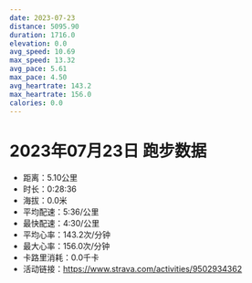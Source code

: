 ```yaml
---
date: 2023-07-23
distance: 5095.90
duration: 1716.0
elevation: 0.0
avg_speed: 10.69
max_speed: 13.32
avg_pace: 5.61
max_pace: 4.50
avg_heartrate: 143.2
max_heartrate: 156.0
calories: 0.0
---
```


# 2023年07月23日 跑步数据

- 距离：5.10公里
- 时长：0:28:36
- 海拔：0.0米
- 平均配速：5:36/公里
- 最快配速：4:30/公里
- 平均心率：143.2次/分钟
- 最大心率：156.0次/分钟
- 卡路里消耗：0.0千卡
- 活动链接：https://www.strava.com/activities/9502934362
